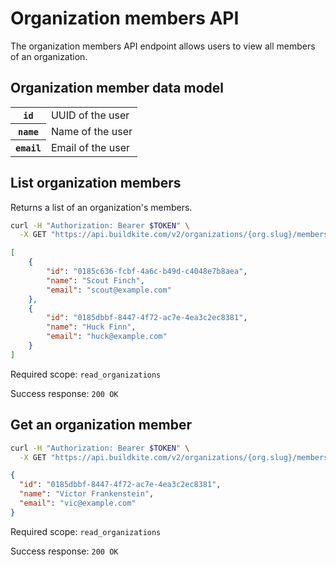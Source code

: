 # Organization members API

The organization members API endpoint allows users to view all members of an organization.

## Organization member data model

<table class="responsive-table">
<tbody>
  <tr><th><code>id</code></th><td>UUID of the user</td></tr>
  <tr><th><code>name</code></th><td>Name of the user</tr>
  <tr><th><code>email</code></th><td>Email of the user</td></tr>
</tbody>
</table>

## List organization members

Returns a list of an organization's members.

```bash
curl -H "Authorization: Bearer $TOKEN" \
  -X GET "https://api.buildkite.com/v2/organizations/{org.slug}/members"
```

```json
[
	{
		"id": "0185c636-fcbf-4a6c-b49d-c4048e7b8aea",
		"name": "Scout Finch",
		"email": "scout@example.com"
	},
	{
		"id": "0185dbbf-8447-4f72-ac7e-4ea3c2ec8381",
		"name": "Huck Finn",
		"email": "huck@example.com"
	}
]
```

Required scope: `read_organizations`

Success response: `200 OK`

## Get an organization member

```bash
curl -H "Authorization: Bearer $TOKEN" \
  -X GET "https://api.buildkite.com/v2/organizations/{org.slug}/members/{user.uuid}"
```

```json
{
  "id": "0185dbbf-8447-4f72-ac7e-4ea3c2ec8381",
  "name": "Victor Frankenstein",
  "email": "vic@example.com"
}
```

Required scope: `read_organizations`

Success response: `200 OK`
